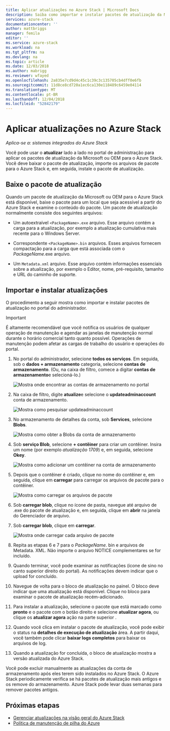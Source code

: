 ```yaml
---
title: Aplicar atualizações no Azure Stack | Microsoft Docs
description: Saiba como importar e instalar pacotes de atualização da Microsoft para um sistema integrado do Azure Stack.
services: azure-stack
documentationcenter: ''
author: mattbriggs
manager: femila
editor: ''
ms.service: azure-stack
ms.workload: na
ms.tgt_pltfrm: na
ms.devlang: na
ms.topic: article
ms.date: 12/03/2018
ms.author: mabrigg
ms.reviewer: wfayed
ms.openlocfilehash: 2a835e7cd9d4c45c1c39c3c135705cb4dff0e6fb
ms.sourcegitcommit: 11d8ce8cd720a1ec6ca130e118489c6459e04114
ms.translationtype: MT
ms.contentlocale: pt-BR
ms.lasthandoff: 12/04/2018
ms.locfileid: "52842179"
---
```

# <a name="apply-updates-in-azure-stack"></a>Aplicar atualizações no Azure Stack

*Aplica-se a: sistemas integrados do Azure Stack*

Você pode usar o **atualizar** lado a lado no portal de administração para aplicar os pacotes de atualização da Microsoft ou OEM para o Azure Stack. Você deve baixar o pacote de atualização, importe os arquivos de pacote para o Azure Stack e, em seguida, instale o pacote de atualização.

## <a name="download-the-update-package"></a>Baixe o pacote de atualização

Quando um pacote de atualização da Microsoft ou OEM para o Azure Stack está disponível, baixe o pacote para um local que seja acessível a partir do Azure Stack e examine o conteúdo do pacote. Um pacote de atualização normalmente consiste dos seguintes arquivos:

- Um autoextraível `<PackageName>.exe` arquivo. Esse arquivo contém a carga para a atualização, por exemplo a atualização cumulativa mais recente para o Windows Server.

- Correspondente `<PackageName>.bin` arquivos. Esses arquivos fornecem compactação para a carga que está associada com o *PackageName*.exe arquivo.

- Um `Metadata.xml` arquivo. Esse arquivo contém informações essenciais sobre a atualização, por exemplo o Editor, nome, pré-requisito, tamanho e URL do caminho de suporte.

## <a name="import-and-install-updates"></a>Importar e instalar atualizações

O procedimento a seguir mostra como importar e instalar pacotes de atualização no portal do administrador.

> [!IMPORTANT]  
> É altamente recomendável que você notifica os usuários de qualquer operação de manutenção e agendar as janelas de manutenção normal durante o horário comercial tanto quanto possível. Operações de manutenção podem afetar as cargas de trabalho do usuário e operações do portal.

1. No portal do administrador, selecione **todos os serviços**. Em seguida, sob o **dados + armazenamento** categoria, selecione **contas de armazenamento**. (Ou, na caixa de filtro, comece a digitar **contas de armazenamento**e selecioná-lo.)

    ![Mostra onde encontrar as contas de armazenamento no portal](media/azure-stack-apply-updates/ApplyUpdates1.png)

2. Na caixa de filtro, digite **atualize**e selecione o **updateadminaccount** conta de armazenamento.

    ![Mostra como pesquisar updateadminaccount](media/azure-stack-apply-updates/ApplyUpdates2.png)

3. No armazenamento de detalhes da conta, sob **Services**, selecione **Blobs**.
 
    ![Mostra como obter a Blobs da conta de armazenamento](media/azure-stack-apply-updates/ApplyUpdates3.png) 
 
4. Sob **serviço Blob**, selecione **+ contêiner** para criar um contêiner. Insira um nome (por exemplo *atualização 1709*) e, em seguida, selecione **Okey**.
 
     ![Mostra como adicionar um contêiner na conta de armazenamento](media/azure-stack-apply-updates/ApplyUpdates4.png)

5. Depois que o contêiner é criado, clique no nome do contêiner e, em seguida, clique em **carregar** para carregar os arquivos de pacote para o contêiner.
 
    ![Mostra como carregar os arquivos de pacote](media/azure-stack-apply-updates/ApplyUpdates5.png)

6. Sob **carregar blob**, clique no ícone de pasta, navegue até arquivo de .exe do pacote de atualização e, em seguida, clique em **abrir** na janela do Gerenciador de arquivo.
  
7. Sob **carregar blob**, clique em **carregar**. 
  
    ![Mostra onde carregar cada arquivo de pacote](media/azure-stack-apply-updates/ApplyUpdates6.png)

8. Repita as etapas 6 e 7 para o *PackageName*. bin e arquivos de Metadata. XML. Não importe o arquivo NOTICE complementares se for incluído.
9. Quando terminar, você pode examinar as notificações (ícone de sino no canto superior direito do portal). As notificações devem indicar que o upload for concluído. 
10. Navegue de volta para o bloco de atualização no painel. O bloco deve indicar que uma atualização está disponível. Clique no bloco para examinar o pacote de atualização recém-adicionado.
11. Para instalar a atualização, selecione o pacote que está marcado como **pronto** e o pacote com o botão direito e selecione **atualizar agora**, ou clique os **atualizar agora** ação na parte superior .
12. Quando você clica em instalar o pacote de atualização, você pode exibir o status na **detalhes de execução de atualização** área. A partir daqui, você também pode clicar **baixar logs completos** para baixar os arquivos de log.
13. Quando a atualização for concluída, o bloco de atualização mostra a versão atualizada do Azure Stack.

Você pode excluir manualmente as atualizações da conta de armazenamento após eles terem sido instalados no Azure Stack. O Azure Stack periodicamente verifica se há pacotes de atualização mais antigos e os remove do armazenamento. Azure Stack pode levar duas semanas para remover pacotes antigos.

## <a name="next-steps"></a>Próximas etapas

- [Gerenciar atualizações na visão geral do Azure Stack](azure-stack-updates.md)
- [Política de manutenção de pilha do Azure](azure-stack-servicing-policy.md)
